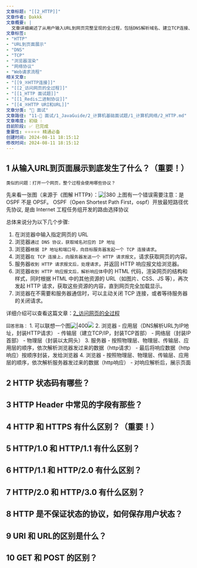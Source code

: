 ```yaml
---
文章标题: "[[2_HTTP]]" 
文章作者: Dakkk
文章概要: |
  文章详细阐述了从用户输入URL到网页完整呈现的全过程，包括DNS解析域名、建立TCP连接、发送HTTP请求与接收响应，以及浏览器解析HTML并渲染页面的步骤。文章强调了这一流程中涉及的关键网络协议和交互。
文章标签:
- "HTTP"
- "URL到页面展示"
- "DNS"
- "TCP"
- "浏览器渲染"
- "网络协议"
- "Web请求流程"
相关文章:
- "[[9_※HTTP连接]]"
- "[[2_访问网页的全过程]]"
- "[[1_HTTP 面试题]]"
- "[[1_Redis二进制协议]]"
- "[[4_※HTTP URI和URL]]"
文章分类: "🎉 面试"
文章路径: "11-🎉 面试/1_JavaGuide/2_计算机基础面试题/1_计算机网络/2_HTTP.md"
文章难度: 初级 💧
目前阶段: ✅ 已完成
重要性: ⭐⭐⭐⭐⭐ 精通必备
创建时间: 2024-08-11 18:15:12
修改时间: 2024-08-11 18:15:12
---
```


## 1 从输入URL到页面展示到底发生了什么？（重要！）

`类似的问题：打开一个网页，整个过程会使用哪些协议？`

先来看一张图（来源于《图解 HTTP》）：![|380](https://my-obsidian-image.oss-cn-guangzhou.aliyuncs.com/2024/04/6dc567cfc54546945f3b54985e130d04.png)
上图有一个错误需要注意：是 OSPF 不是 OPSF。 OSPF（Open Shortest Path First，ospf）开放最短路径优先协议, 是由 Internet 工程任务组开发的路由选择协议

总体来说分为以下几个步骤:

1. 在浏览器中输入指定网页的 URL
2. 浏览器`通过 DNS 协议，获取域名对应的 IP 地址`
3. 浏览器`根据 IP 地址和端口号，向目标服务器发起一个 TCP 连接请求`。
4. 浏览器`在 TCP 连接上，向服务器发送一个 HTTP 请求报文`，请求获取网页的内容。
5. 服务器`收到 HTTP 请求报文后，处理请求`，并返回 HTTP 响应报文给浏览器。
6. 浏览器`收到 HTTP 响应报文后，解析响应体`中的 HTML 代码，渲染网页的结构和样式，同时根据 HTML 中的其他资源的 URL（如图片、CSS、JS 等），再次发起 HTTP 请求，获取这些资源的内容，直到网页完全加载显示。
7. 浏览器在不需要和服务器通信时，可以主动关闭 TCP 连接，或者等待服务器的关闭请求。

详细介绍可以查看这篇文章：[2_访问网页的全过程](※重要知识点※/2_访问网页的全过程.md)

`回答思路：`
	1. 可以联想一个图![|400](../../../../2_笔记/7_计算机基础/1_计算机网络基础/1_网络体系结构/assets/Pasted%20image%2020231022211347.png)![](../../../../2_笔记/7_计算机基础/1_计算机网络基础/1_网络体系结构/assets/Pasted%20image%2020231022211501.png)
	2. 浏览器
		- 应用层（DNS解析URL为IP地址，封装HTTP请求）
		- 传输层（建立TCP/IP，封装TCP首部）
		- 网络层（封装IP首部）
		- 物理层（封装以太网头）
	3. 服务器
		- 按照物理层、物理层、传输层、应用层的顺序，依次解析浏览器发过来的数据（http请求）
		- 最后将响应数据（http响应）按顺序封装，发给浏览器
	4. 浏览器
		- 按照物理层、物理层、传输层、应用层的顺序，依次解析服务器发过来的数据（http响应）
		- 对响应解析后，展示页面

## 2 HTTP 状态码有哪些？

## 3 HTTP Header 中常见的字段有那些？

## 4 HTTP 和 HTTPS 有什么区别？（重要！）

## 5 HTTP/1.0 和 HTTP/1.1 有什么区别？

## 6 HTTP/1.1 和 HTTP/2.0 有什么区别？

## 7 HTTP/2.0 和 HTTP/3.0 有什么区别？

## 8 HTTP 是不保证状态的协议，如何保存用户状态？

## 9 URI 和 URL的区别是什么？

## 10 GET 和 POST 的区别？